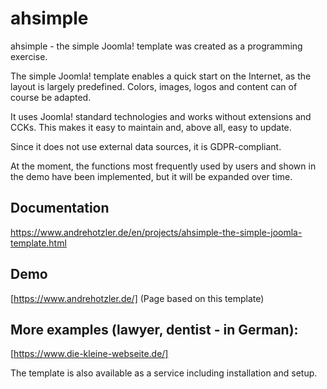 # ahsimple
ahsimple - the simple Joomla! template was created as a programming exercise.

The simple Joomla! template enables a quick start on the Internet, as the layout is largely predefined. Colors, images, logos and content can of course be adapted.

It uses Joomla! standard technologies and works without extensions and CCKs. This makes it easy to maintain and, above all, easy to update.

Since it does not use external data sources, it is GDPR-compliant.

At the moment, the functions most frequently used by users and shown in the demo have been implemented, but it will be expanded over time.

## Documentation

https://www.andrehotzler.de/en/projects/ahsimple-the-simple-joomla-template.html

## Demo

[https://www.andrehotzler.de/] (Page based on this template)

## More examples (lawyer, dentist - in German):

[https://www.die-kleine-webseite.de/]

The template is also available as a service including installation and setup.
